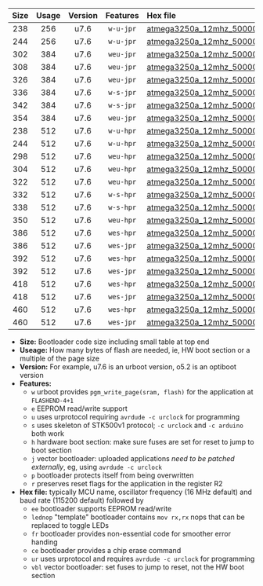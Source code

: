 |Size|Usage|Version|Features|Hex file|
|:-:|:-:|:-:|:-:|:--|
|238|256|u7.6|`w-u-jpr`|[atmega3250a_12mhz_500000bps_ur_vbl.hex](https://raw.githubusercontent.com/stefanrueger/urboot/main//atmega3250a_12mhz_500000bps_ur_vbl.hex)|
|244|256|u7.6|`w-u-jpr`|[atmega3250a_12mhz_500000bps_lednop_ur_vbl.hex](https://raw.githubusercontent.com/stefanrueger/urboot/main//atmega3250a_12mhz_500000bps_lednop_ur_vbl.hex)|
|302|384|u7.6|`weu-jpr`|[atmega3250a_12mhz_500000bps_ee_ur_vbl.hex](https://raw.githubusercontent.com/stefanrueger/urboot/main//atmega3250a_12mhz_500000bps_ee_ur_vbl.hex)|
|308|384|u7.6|`weu-jpr`|[atmega3250a_12mhz_500000bps_ee_lednop_ur_vbl.hex](https://raw.githubusercontent.com/stefanrueger/urboot/main//atmega3250a_12mhz_500000bps_ee_lednop_ur_vbl.hex)|
|326|384|u7.6|`weu-jpr`|[atmega3250a_12mhz_500000bps_ee_lednop_fr_ur_vbl.hex](https://raw.githubusercontent.com/stefanrueger/urboot/main//atmega3250a_12mhz_500000bps_ee_lednop_fr_ur_vbl.hex)|
|336|384|u7.6|`w-s-jpr`|[atmega3250a_12mhz_500000bps_vbl.hex](https://raw.githubusercontent.com/stefanrueger/urboot/main//atmega3250a_12mhz_500000bps_vbl.hex)|
|342|384|u7.6|`w-s-jpr`|[atmega3250a_12mhz_500000bps_lednop_vbl.hex](https://raw.githubusercontent.com/stefanrueger/urboot/main//atmega3250a_12mhz_500000bps_lednop_vbl.hex)|
|354|384|u7.6|`weu-jpr`|[atmega3250a_12mhz_500000bps_ee_lednop_fr_ce_ur_vbl.hex](https://raw.githubusercontent.com/stefanrueger/urboot/main//atmega3250a_12mhz_500000bps_ee_lednop_fr_ce_ur_vbl.hex)|
|238|512|u7.6|`w-u-hpr`|[atmega3250a_12mhz_500000bps_ur.hex](https://raw.githubusercontent.com/stefanrueger/urboot/main//atmega3250a_12mhz_500000bps_ur.hex)|
|244|512|u7.6|`w-u-hpr`|[atmega3250a_12mhz_500000bps_lednop_ur.hex](https://raw.githubusercontent.com/stefanrueger/urboot/main//atmega3250a_12mhz_500000bps_lednop_ur.hex)|
|298|512|u7.6|`weu-hpr`|[atmega3250a_12mhz_500000bps_ee_ur.hex](https://raw.githubusercontent.com/stefanrueger/urboot/main//atmega3250a_12mhz_500000bps_ee_ur.hex)|
|304|512|u7.6|`weu-hpr`|[atmega3250a_12mhz_500000bps_ee_lednop_ur.hex](https://raw.githubusercontent.com/stefanrueger/urboot/main//atmega3250a_12mhz_500000bps_ee_lednop_ur.hex)|
|322|512|u7.6|`weu-hpr`|[atmega3250a_12mhz_500000bps_ee_lednop_fr_ur.hex](https://raw.githubusercontent.com/stefanrueger/urboot/main//atmega3250a_12mhz_500000bps_ee_lednop_fr_ur.hex)|
|332|512|u7.6|`w-s-hpr`|[atmega3250a_12mhz_500000bps.hex](https://raw.githubusercontent.com/stefanrueger/urboot/main//atmega3250a_12mhz_500000bps.hex)|
|338|512|u7.6|`w-s-hpr`|[atmega3250a_12mhz_500000bps_lednop.hex](https://raw.githubusercontent.com/stefanrueger/urboot/main//atmega3250a_12mhz_500000bps_lednop.hex)|
|350|512|u7.6|`weu-hpr`|[atmega3250a_12mhz_500000bps_ee_lednop_fr_ce_ur.hex](https://raw.githubusercontent.com/stefanrueger/urboot/main//atmega3250a_12mhz_500000bps_ee_lednop_fr_ce_ur.hex)|
|386|512|u7.6|`wes-hpr`|[atmega3250a_12mhz_500000bps_ee.hex](https://raw.githubusercontent.com/stefanrueger/urboot/main//atmega3250a_12mhz_500000bps_ee.hex)|
|386|512|u7.6|`wes-jpr`|[atmega3250a_12mhz_500000bps_ee_vbl.hex](https://raw.githubusercontent.com/stefanrueger/urboot/main//atmega3250a_12mhz_500000bps_ee_vbl.hex)|
|392|512|u7.6|`wes-hpr`|[atmega3250a_12mhz_500000bps_ee_lednop.hex](https://raw.githubusercontent.com/stefanrueger/urboot/main//atmega3250a_12mhz_500000bps_ee_lednop.hex)|
|392|512|u7.6|`wes-jpr`|[atmega3250a_12mhz_500000bps_ee_lednop_vbl.hex](https://raw.githubusercontent.com/stefanrueger/urboot/main//atmega3250a_12mhz_500000bps_ee_lednop_vbl.hex)|
|418|512|u7.6|`wes-hpr`|[atmega3250a_12mhz_500000bps_ee_lednop_fr.hex](https://raw.githubusercontent.com/stefanrueger/urboot/main//atmega3250a_12mhz_500000bps_ee_lednop_fr.hex)|
|418|512|u7.6|`wes-jpr`|[atmega3250a_12mhz_500000bps_ee_lednop_fr_vbl.hex](https://raw.githubusercontent.com/stefanrueger/urboot/main//atmega3250a_12mhz_500000bps_ee_lednop_fr_vbl.hex)|
|460|512|u7.6|`wes-hpr`|[atmega3250a_12mhz_500000bps_ee_lednop_fr_ce.hex](https://raw.githubusercontent.com/stefanrueger/urboot/main//atmega3250a_12mhz_500000bps_ee_lednop_fr_ce.hex)|
|460|512|u7.6|`wes-jpr`|[atmega3250a_12mhz_500000bps_ee_lednop_fr_ce_vbl.hex](https://raw.githubusercontent.com/stefanrueger/urboot/main//atmega3250a_12mhz_500000bps_ee_lednop_fr_ce_vbl.hex)|

- **Size:** Bootloader code size including small table at top end
- **Useage:** How many bytes of flash are needed, ie, HW boot section or a multiple of the page size
- **Version:** For example, u7.6 is an urboot version, o5.2 is an optiboot version
- **Features:**
  + `w` urboot provides `pgm_write_page(sram, flash)` for the application at `FLASHEND-4+1`
  + `e` EEPROM read/write support
  + `u` uses urprotocol requiring `avrdude -c urclock` for programming
  + `s` uses skeleton of STK500v1 protocol; `-c urclock` and `-c arduino` both work
  + `h` hardware boot section: make sure fuses are set for reset to jump to boot section
  + `j` vector bootloader: uploaded applications *need to be patched externally*, eg, using `avrdude -c urclock`
  + `p` bootloader protects itself from being overwritten
  + `r` preserves reset flags for the application in the register R2
- **Hex file:** typically MCU name, oscillator frequency (16 MHz default) and baud rate (115200 default) followed by
  + `ee` bootloader supports EEPROM read/write
  + `lednop` "template" bootloader contains `mov rx,rx` nops that can be replaced to toggle LEDs
  + `fr` bootloader provides non-essential code for smoother error handing
  + `ce` bootloader provides a chip erase command
  + `ur` uses urprotocol and requires `avrdude -c urclock` for programming
  + `vbl` vector bootloader: set fuses to jump to reset, not the HW boot section
